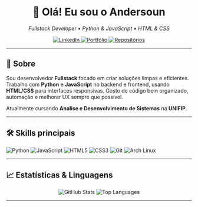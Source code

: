 <h1 align="center">👋 Olá! Eu sou o <b>Andersoun</b></h1>
<p align="center">
  <em>Fullstack Developer • Python & JavaScript • HTML & CSS</em>
</p>

<p align="center">
  <!-- Botões: LinkedIn / Portfólio -->
  <a href="https://www.linkedin.com/in/anderzoum/" target="_blank" rel="noopener">
    <img alt="LinkedIn" src="https://img.shields.io/badge/LinkedIn-Perfil-%237B61FF?style=for-the-badge&logo=linkedin&logoColor=white" />
  </a>
  <a href="https://anderzoumm.github.io/Portifolio/" target="_blank" rel="noopener">
    <img alt="Portfólio" src="https://img.shields.io/badge/Portfólio-Visitar-%237B61FF?style=for-the-badge&logo=aboutdotme&logoColor=white" />
  </a>
  <a href="https://github.com/Anderzoumm?tab=repositories" target="_blank" rel="noopener">
    <img alt="Repositórios" src="https://img.shields.io/badge/Meus_Repositórios-Ver%20no%20GitHub-%237B61FF?style=for-the-badge&logo=github&logoColor=white" />
  </a>
</p>

---

## 🔮 Sobre
Sou desenvolvedor **Fullstack** focado em criar soluções limpas e eficientes. Trabalho com **Python** e **JavaScript** no backend e frontend, usando **HTML/CSS** para interfaces responsivas. Gosto de código bem organizado, automação e melhorar UX sempre que possível.

Atualmente cursando **Analise e Desenvolvimento de Sistemas** na **UNIFIP**.

---

## 🛠 Skills principais
<p>
  <img alt="Python" src="https://img.shields.io/badge/Python-3776AB?style=for-the-badge&logo=python&logoColor=white" />
  <img alt="JavaScript" src="https://img.shields.io/badge/JavaScript-F7DF1E?style=for-the-badge&logo=javascript&logoColor=black" />
  <img alt="HTML5" src="https://img.shields.io/badge/HTML5-E34F26?style=for-the-badge&logo=html5&logoColor=white" />
  <img alt="CSS3" src="https://img.shields.io/badge/CSS3-1572B6?style=for-the-badge&logo=css3&logoColor=white" />
  <img alt="Git" src="https://img.shields.io/badge/Git-F05032?style=for-the-badge&logo=git&logoColor=white" />
  <img alt="Arch Linux" src="https://img.shields.io/badge/Arch%20Linux-1793D1?style=for-the-badge&logo=archlinux&logoColor=white" />
</p>

---

## 📈 Estatísticas & Linguagens
<!-- Substitua YOUR_GITHUB_USERNAME pelo seu usuário -->
<p align="center">
  <!-- Estatísticas gerais -->
  <img alt="GitHub Stats" src="https://github-readme-stats.vercel.app/api?username=Anderzoumm&show_icons=true&theme=dracula" />

  <!-- Linguagens mais usadas -->
  <img alt="Top Languages" src="https://github-readme-stats.vercel.app/api/top-langs/?username=Anderzoumm&layout=compact&theme=dracula" />
</p>

---


